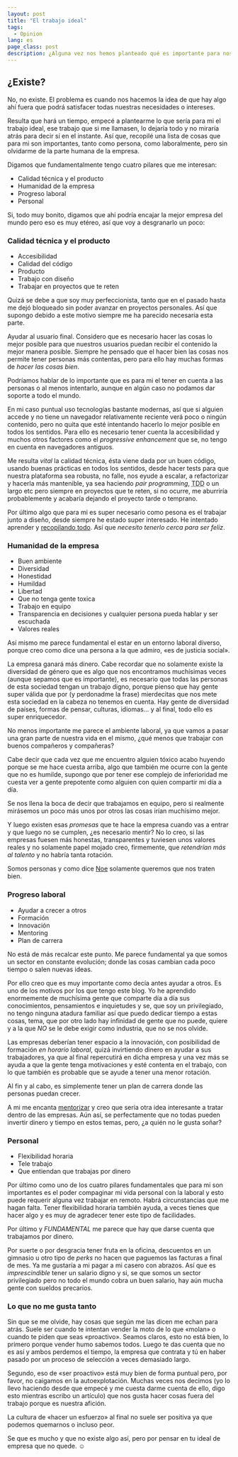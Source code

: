 ```yaml
---
layout: post
title: "El trabajo ideal"
tags:
  - Opinion
lang: es
page_class: post
description: ¿Alguna vez nos hemos planteado qué es importante para nosotros en una empresa? Yo si, lo que pasa es que soy un idealista. No se cumplirá todo pero, es importante pensar si estaríamos dispuestos a aplicar a ciertas empresas. Aquí va mi lista a los Reyes Magos.
---
```


## ¿Existe?

No, no existe. El problema es cuando nos hacemos la idea de que hay algo ahí fuera que podrá satisfacer todas nuestras necesidades o intereses.

Resulta que hará un tiempo, empecé a plantearme lo que sería para mi el trabajo ideal, ese trabajo que si me llamasen, lo dejaría todo y no miraría atrás para decir sí en el instante. Así que, recopilé una lista de cosas que para mi son importantes, tanto como persona, como laboralmente, pero sin olvidarme de la parte humana de la empresa.

Digamos que fundamentalmente tengo cuatro pilares que me interesan:

- Calidad técnica y el producto
- Humanidad de la empresa
- Progreso laboral
- Personal

Si, todo muy bonito, digamos que ahí podría encajar la mejor empresa del mundo pero eso es muy etéreo, así que voy a desgranarlo un poco:

### Calidad técnica y el producto

- Accesibilidad
- Calidad del código
- Producto
- Trabajo con diseño
- Trabajar en proyectos que te reten

Quizá se debe a que soy muy perfeccionista, tanto que en el pasado hasta me dejó bloqueado sin poder avanzar en proyectos personales. Así que supongo debido a este motivo siempre me ha parecido necesaria esta parte.

Ayudar al usuario final. Considero que es necesario hacer las cosas lo mejor posible para que nuestros usuarios puedan recibir el contenido la mejor manera posible. Siempre he pensado que el hacer bien las cosas nos permite tener personas más contentas, pero para ello hay muchas formas de _hacer las cosas bien_.

Podríamos hablar de lo importante que es para mi el tener en cuenta a las personas o al menos intentarlo, aunque en algún caso no podamos dar soporte a todo el mundo.

En mi caso puntual uso tecnologías bastante modernas, así que si alguien accede y no tiene un navegador relativamente reciente verá poco o ningún contenido, pero no quita que esté intentando hacerlo lo mejor posible en todos los sentidos. Para ello es necesario tener cuenta la accesibilidad y muchos otros factores como el <span lang="en"><em>progressive enhancement</em></span> que se, no tengo en cuenta en navegadores antiguos.

Me resulta _vital_ la calidad técnica, ésta viene dada por un buen código, usando buenas prácticas en todos los sentidos, desde hacer tests para que nuestra plataforma sea robusta, no falle, nos eyude a escalar, a refactorizar y hacerla más mantenible, ya sea haciendo <span lang="en"><em>pair programming</em></span>, <abbr title="Test Driven Development">TDD</abbr> o un largo etc pero siempre en proyectos que te reten, si no ocurre, me aburriría probablemente y acabaría dejando el proyecto tarde o temprano.

Por último algo que para mi es super necesario como pesona es el trabajar junto a diseño, desde siempre he estado super interesado. He intentado aprender y <a class="link link--special" href="https://github.com/IgnaciodeNuevo/personal-goals#design" target="_blank" rel="noopener noreferrer">recopilando todo</a>. Así que _necesito tenerlo cerca para ser feliz_.

### Humanidad de la empresa

- Buen ambiente
- Diversidad
- Honestidad
- Humildad
- Libertad
- Que no tenga gente toxica
- Trabajo en equipo
- Transparencia en decisiones y cualquier persona pueda hablar y ser escuchada
- Valores reales

Así mismo me parece fundamental el estar en un entorno laboral diverso, porque creo como dice una persona a la que admiro, «es de justicia social».

La empresa ganará más dinero. Cabe recordar que no solamente existe la diversidad de género que es algo que nos encontramos muchísimas veces (aunque sepamos que es importante), es necesario que todas las personas de esta sociedad tengan un trabajo digno, porque pienso que hay gente super válida que por (y perdonadme la frase) mierdecitas que nos mete esta sociedad en la cabeza no tenemos en cuenta. Hay gente de diversidad de países, formas de pensar, culturas, idiomas... y al final, todo ello es super enriquecedor.

No menos importante me parece el ambiente laboral, ya que vamos a pasar una gran parte de nuestra vida en el mismo, ¿qué menos que trabajar con buenos compañeros y compañeras?

Cabe decir que cada vez que me encuentro alguien tóxico acabo huyendo porque se me hace cuesta arriba, algo que también me ocurre con la gente que no es humilde, supongo que por tener ese complejo  de inferioridad me cuesta ver a gente prepotente como alguien con quien compartir mi día a día.

Se nos llena la boca de decir que trabajamos en equipo, pero si realmente mirásemos un poco más unos por otros las cosas irían muchísimo mejor.

Y luego existen esas _promesas_ que te hace la empresa cuando vas a entrar y que luego no se cumplen, ¿es necesario mentir? No lo creo, si las empresas fuesen más honestas, transparentes y tuviesen unos valores reales y no solamente papel mojado creo, firmemente, que _retendrían más al talento_ y no habría tanta rotación.

Somos personas y como dice <a class="link link--special" href="https://twitter.com/n03m1ms" target="_blank" rel="noopener noreferrer">Noe</a> solamente queremos que nos traten bien.

### Progreso laboral

- Ayudar a crecer a otros
- Formación
- Innovación
- Mentoring
- Plan de carrera

No está de más recalcar este punto. Me parece fundamental ya que somos un sector en constante evolución; donde las cosas cambian cada poco tiempo o salen nuevas ideas.

Por ello creo que es muy importante como decía antes ayudar a otros. Es uno de los motivos por los que tengo este blog. Yo he aprendido enormemente de muchísima gente que comparte día a día sus conocimientos, pensamientos e inquietudes y se, que soy un privilegiado, no tengo ninguna atadura familiar así que puedo dedicar tiempo a estas cosas, tema, que por otro lado hay infinidad de gente que no puede, quiere y a la que _NO_ se le debe exigir como industria, que no se nos olvide.

Las empresas deberían tener espacio a la innovación, con posibilidad de formación _en horario laboral_, quizá invirtiendo dinero en ayudar a sus trabajadores, ya que al final repercutirá en dicha empresa y una vez más se ayuda a que la gente tenga motivaciones y esté contenta en el trabajo, con lo que también es probable que se ayude a tener una menor rotación.

Al fin y al cabo, es simplemente tener un plan de carrera donde las personas puedan crecer.

A mi me encanta <a class="link link--special" href="/about/" target="_blank" rel="noopener noreferrer">mentorizar</a> y creo que sería otra idea interesante a tratar dentro de las empresas. Aún así, se perfectamente que no todas pueden invertir dinero y tiempo en estos temas, pero, ¿a quién no le gusta soñar?

### Personal

- Flexibilidad horaria
- Tele trabajo
- Que entiendan que trabajas por dinero

Por último como uno de los cuatro pilares fundamentales que para mi son importantes es el poder compaginar mi vida personal con la laboral y esto puede requerir alguna vez trabajar en remoto. Habrá circunstancias que me hagan falta. Tener flexibilidad horaria también ayuda, a veces tienes que hacer algo y es muy de agradecer tener este tipo de facilidades.

Por último y _FUNDAMENTAL_ me parece que hay que darse cuenta que trabajamos por dinero.

Por suerte o por desgracia tener fruta en la oficina, descuentos en un gimnasio u otro tipo de <span lang="en"><em>perks</em></span> no hacen que paguemos las facturas a final de mes. Ya me gustaría a mi pagar a mi casero con abrazos. Así que es _imprescindible_ tener un salario digno y si, se que somos un sector privilegiado pero no todo el mundo cobra un buen salario, hay aún mucha gente con sueldos precarios.

### Lo que no me gusta tanto

Sin que se me olvide, hay cosas que según me las dicen me echan para atrás. Suele ser cuando te intentan vender la moto de lo que «molan» o cuando te piden que seas «proactivo». Seamos claros, esto no está bien, lo primero porque vender humo sabemos todos. Luego te das cuenta que no es así y ambos perdemos el tiempo, la empresa que contrata y tú en haber pasado por un proceso de selección a veces demasiado largo.

Segundo, eso de «ser proactivo» está muy bien de forma puntual pero, por favor, no caigamos en la autoexplotación. Muchas veces nos decimos (yo lo llevo haciendo desde que empecé y me cuesta darme cuenta de ello, digo esto mientras escribo un artículo) que nos gusta hacer cosas fuera del trabajo porque es nuestra afición.

La cultura de «hacer un esfuerzo» al final no suele ser positiva ya que podemos quemarnos o incluso peor.

Se que es mucho y que no existe algo así, pero por pensar en tu ideal de empresa que no quede. ☺️
